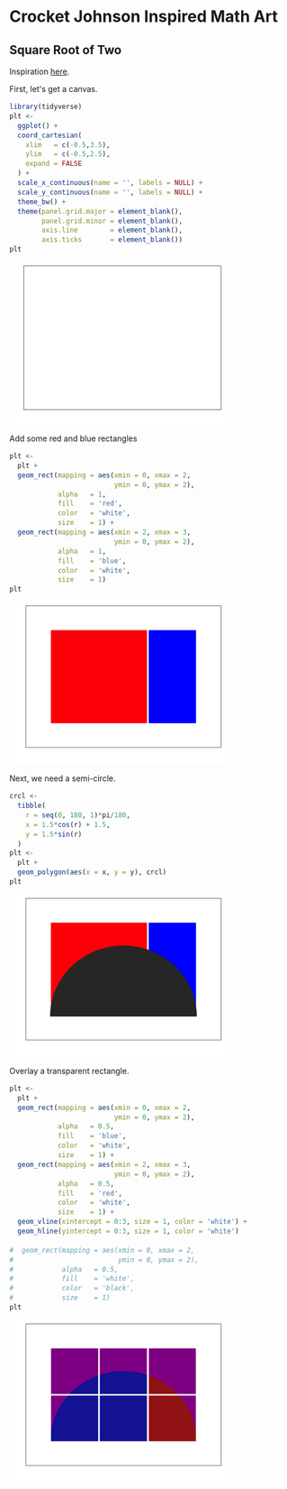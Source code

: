 Crocket Johnson Inspired Math Art
================

Square Root of Two
------------------

Inspiration [here](https://americanhistory.si.edu/collections/search/object/nmah_694637).

First, let's get a canvas.

``` r
library(tidyverse)
plt <- 
  ggplot() +
  coord_cartesian(
    xlim   = c(-0.5,3.5),
    ylim   = c(-0.5,2.5),
    expand = FALSE
  ) +
  scale_x_continuous(name = '', labels = NULL) +
  scale_y_continuous(name = '', labels = NULL) +
  theme_bw() +
  theme(panel.grid.major = element_blank(),
        panel.grid.minor = element_blank(),
        axis.line        = element_blank(),
        axis.ticks       = element_blank()) 
plt
```

![](README_files/figure-markdown_github/canvas-1.png)

Add some red and blue rectangles

``` r
plt <-
  plt +
  geom_rect(mapping = aes(xmin = 0, xmax = 2, 
                          ymin = 0, ymax = 2),
            alpha   = 1,
            fill    = 'red',
            color   = 'white', 
            size    = 1) +
  geom_rect(mapping = aes(xmin = 2, xmax = 3, 
                          ymin = 0, ymax = 2),
            alpha   = 1,
            fill    = 'blue',
            color   = 'white', 
            size    = 1)
plt
```

![](README_files/figure-markdown_github/redblue-1.png)

Next, we need a semi-circle.

``` r
crcl <-
  tibble(
    r = seq(0, 180, 1)*pi/180,
    x = 1.5*cos(r) + 1.5,
    y = 1.5*sin(r)
  )
plt <-
  plt +
  geom_polygon(aes(x = x, y = y), crcl) 
plt
```

![](README_files/figure-markdown_github/semicircle-1.png)

Overlay a transparent rectangle.

``` r
plt <-
  plt +
  geom_rect(mapping = aes(xmin = 0, xmax = 2, 
                          ymin = 0, ymax = 2),
            alpha   = 0.5,
            fill    = 'blue',
            color   = 'white', 
            size    = 1) +
  geom_rect(mapping = aes(xmin = 2, xmax = 3, 
                          ymin = 0, ymax = 2),
            alpha   = 0.5,
            fill    = 'red',
            color   = 'white', 
            size    = 1) +
  geom_vline(xintercept = 0:3, size = 1, color = 'white') +
  geom_hline(yintercept = 0:3, size = 1, color = 'white')

#  geom_rect(mapping = aes(xmin = 0, xmax = 2, 
#                          ymin = 0, ymax = 2),
#            alpha   = 0.5,
#            fill    = 'white',
#            color   = 'black', 
#            size    = 1)
plt
```

![](README_files/figure-markdown_github/rectangle-1.png)

